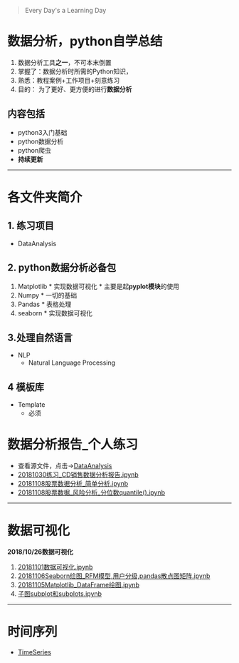 > Every Day's a Learning Day
# 数据分析，python自学总结
1. 数据分析工具**之一**，不可本末倒置
2. 掌握了：数据分析时所需的Python知识，
2. 熟悉：教程案例+工作项目+刻意练习
3. 目的： 为了更好、更方便的进行**数据分析**

## 内容包括
* python3入门基础
* python数据分析
* python爬虫
* **持续更新**
***
# 各文件夹简介
## 1. 练习项目
   *  DataAnalysis
## 2. python数据分析必备包
  1. Matplotlib
    * 实现数据可视化
    * 主要是起**pyplot模块**的使用
  2. Numpy
    * 一切的基础
  3. Pandas
    * 表格处理
  4. seaborn
    * 实现数据可视化
## 3.处理自然语言
  * NLP
    * Natural Language Processing




## 4 模板库
  * Template
    * 必须




# 数据分析报告_个人练习
* 查看源文件，点击→[DataAnalysis](https://github.com/LearningDay/python/tree/master/DataAnalysis)
* [20181030练习_CD销售数据分析报告.ipynb](http://nbviewer.jupyter.org/github/LearningDay/python/blob/master/DataAnalysis/20181030%E7%BB%83%E4%B9%A0_CD%E9%94%80%E5%94%AE%E6%95%B0%E6%8D%AE%E5%88%86%E6%9E%90.ipynb)
* [20181108股票数据分析_简单分析.ipynb](http://nbviewer.jupyter.org/github/LearningDay/python/blob/master/DataAnalysis/20181108%E8%82%A1%E7%A5%A8%E6%95%B0%E6%8D%AE%E5%88%86%E6%9E%90_%E7%AE%80%E5%8D%95%E5%88%86%E6%9E%90.ipynb)
* [20181108股票数据_风险分析_分位数quantile().ipynb](http://nbviewer.jupyter.org/github/LearningDay/python/blob/master/DataAnalysis/20181108%E8%82%A1%E7%A5%A8%E6%95%B0%E6%8D%AE_%E9%A3%8E%E9%99%A9%E5%88%86%E6%9E%90_%E5%88%86%E4%BD%8D%E6%95%B0quantile%28%29.ipynb)

***
# 数据可视化
**2018/10/26数据可视化**

1. [ 20181101数据可视化.ipynb](http://nbviewer.jupyter.org/github/LearningDay/python/blob/master/20181101%E6%95%B0%E6%8D%AE%E5%8F%AF%E8%A7%86%E5%8C%96.ipynb)
2. [20181106Seaborn绘图_RFM模型,用户分级,pandas散点图矩阵.ipynb](http://nbviewer.jupyter.org/github/LearningDay/python/blob/master/seaborn/20181106Seaborn%E7%BB%98%E5%9B%BE_RFM%E6%A8%A1%E5%9E%8B%2C%E7%94%A8%E6%88%B7%E5%88%86%E7%BA%A7%2Cpandas%E6%95%A3%E7%82%B9%E5%9B%BE%E7%9F%A9%E9%98%B5.ipynb)
3. [20181105Matplotlib_DataFrame绘图.ipynb](http://nbviewer.jupyter.org/github/LearningDay/python/blob/master/Matplotlib/20181105Matplotlib_DataFrame%E7%BB%98%E5%9B%BE%2CPandas%E6%95%A3%E7%82%B9%E5%9B%BE%E7%9F%A9%E9%98%B5.ipynb)
4. [子图subplot和subplots.ipynb](http://nbviewer.jupyter.org/github/LearningDay/python/blob/master/Matplotlib/20181105Matplotlib%E7%AE%80%E5%8D%95%E7%BB%98%E5%9B%BE_02%E5%AD%90%E5%9B%BEsubplot%E5%92%8Csubplots.ipynb)

***
# 时间序列
* [TimeSeries](http://nbviewer.jupyter.org/github/LearningDay/python/blob/master/DataAnalysis/20181102%E6%97%B6%E9%97%B4%E5%BA%8F%E5%88%97timeSeries.ipynb)
